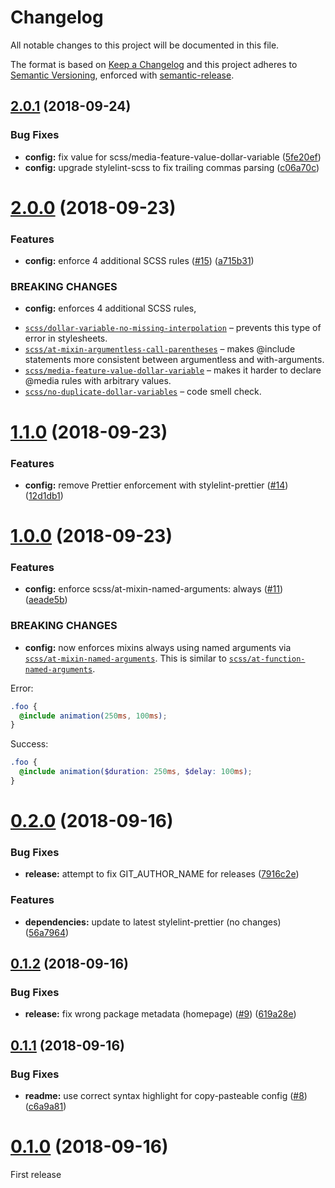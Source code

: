 # Changelog

All notable changes to this project will be documented in this file.

The format is based on [Keep a Changelog](https://keepachangelog.com/en/1.0.0/) and this project adheres to [Semantic Versioning](https://semver.org/spec/v2.0.0.html), enforced with [semantic-release](https://github.com/semantic-release/semantic-release).

## [2.0.1](https://github.com/thibaudcolas/stylelint-config-cookbook/compare/v2.0.0...v2.0.1) (2018-09-24)

### Bug Fixes

- **config:** fix value for scss/media-feature-value-dollar-variable ([5fe20ef](https://github.com/thibaudcolas/stylelint-config-cookbook/commit/5fe20ef))
- **config:** upgrade stylelint-scss to fix trailing commas parsing ([c06a70c](https://github.com/thibaudcolas/stylelint-config-cookbook/commit/c06a70c))

# [2.0.0](https://github.com/thibaudcolas/stylelint-config-cookbook/compare/v1.1.0...v2.0.0) (2018-09-23)

### Features

- **config:** enforce 4 additional SCSS rules ([#15](https://github.com/thibaudcolas/stylelint-config-cookbook/issues/15)) ([a715b31](https://github.com/thibaudcolas/stylelint-config-cookbook/commit/a715b31))

### BREAKING CHANGES

- **config:** enforces 4 additional SCSS rules,

* [`scss/dollar-variable-no-missing-interpolation`](https://github.com/kristerkari/stylelint-scss/tree/master/src/rules/dollar-variable-no-missing-interpolation) – prevents this type of error in stylesheets.
* [`scss/at-mixin-argumentless-call-parentheses`](https://github.com/kristerkari/stylelint-scss/tree/master/src/rules/at-mixin-argumentless-call-parentheses) – makes @include statements more consistent between argumentless and with-arguments.
* [`scss/media-feature-value-dollar-variable`](https://github.com/kristerkari/stylelint-scss/tree/master/src/rules/media-feature-value-dollar-variable) – makes it harder to declare @media rules with arbitrary values.
* [`scss/no-duplicate-dollar-variables`](https://github.com/kristerkari/stylelint-scss/tree/master/src/rules/no-duplicate-dollar-variables) – code smell check.

# [1.1.0](https://github.com/thibaudcolas/stylelint-config-cookbook/compare/v1.0.0...v1.1.0) (2018-09-23)

### Features

- **config:** remove Prettier enforcement with stylelint-prettier ([#14](https://github.com/thibaudcolas/stylelint-config-cookbook/issues/14)) ([12d1db1](https://github.com/thibaudcolas/stylelint-config-cookbook/commit/12d1db1))

# [1.0.0](https://github.com/thibaudcolas/stylelint-config-cookbook/compare/v0.2.0...v1.0.0) (2018-09-23)

### Features

- **config:** enforce scss/at-mixin-named-arguments: always ([#11](https://github.com/thibaudcolas/stylelint-config-cookbook/issues/11)) ([aeade5b](https://github.com/thibaudcolas/stylelint-config-cookbook/commit/aeade5b))

### BREAKING CHANGES

- **config:** now enforces mixins always using named arguments via [`scss/at-mixin-named-arguments`](https://github.com/kristerkari/stylelint-scss/tree/master/src/rules/at-mixin-named-arguments).
  This is similar to [`scss/at-function-named-arguments`](https://github.com/kristerkari/stylelint-scss/blob/master/src/rules/at-mixin-named-arguments/).

Error:

```scss
.foo {
  @include animation(250ms, 100ms);
}
```

Success:

```scss
.foo {
  @include animation($duration: 250ms, $delay: 100ms);
}
```

# [0.2.0](https://github.com/thibaudcolas/stylelint-config-cookbook/compare/v0.1.2...v0.2.0) (2018-09-16)

### Bug Fixes

- **release:** attempt to fix GIT_AUTHOR_NAME for releases ([7916c2e](https://github.com/thibaudcolas/stylelint-config-cookbook/commit/7916c2e))

### Features

- **dependencies:** update to latest stylelint-prettier (no changes) ([56a7964](https://github.com/thibaudcolas/stylelint-config-cookbook/commit/56a7964))

## [0.1.2](https://github.com/thibaudcolas/stylelint-config-cookbook/compare/v0.1.1...v0.1.2) (2018-09-16)

### Bug Fixes

- **release:** fix wrong package metadata (homepage) ([#9](https://github.com/thibaudcolas/stylelint-config-cookbook/issues/9)) ([619a28e](https://github.com/thibaudcolas/stylelint-config-cookbook/commit/619a28e))

## [0.1.1](https://github.com/thibaudcolas/stylelint-config-cookbook/compare/v0.1.0...v0.1.1) (2018-09-16)

### Bug Fixes

- **readme:** use correct syntax highlight for copy-pasteable config ([#8](https://github.com/thibaudcolas/stylelint-config-cookbook/issues/8)) ([c6a9a81](https://github.com/thibaudcolas/stylelint-config-cookbook/commit/c6a9a81))

# [0.1.0](https://github.com/thibaudcolas/stylelint-config-cookbook/tree/v0.1.0) (2018-09-16)

First release
